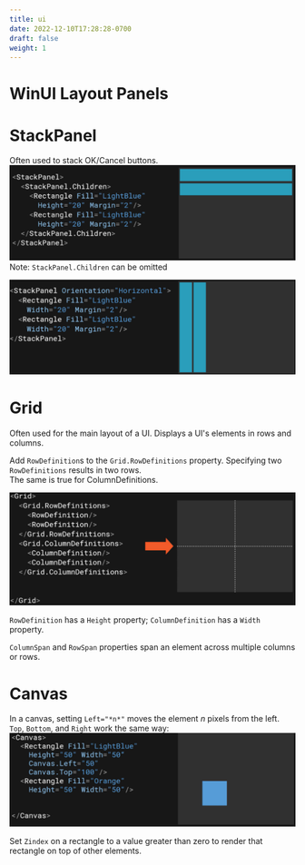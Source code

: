 ```yaml
---
title: ui
date: 2022-12-10T17:28:28-0700
draft: false
weight: 1
---
```


# WinUI Layout Panels
# StackPanel
Often used to stack OK/Cancel buttons.  
![](./XAML_UI-image1.png)
Note: `StackPanel.Children` can be omitted  

![](./XAML_UI-image2.png)

# Grid
Often used for the main layout of a UI.
Displays a UI's elements in rows and columns.

Add `RowDefinition`s to the `Grid.RowDefinitions` property. Specifying two `RowDefinitions` results in two rows.  
The same is true for ColumnDefinitions.  

![](./XAML_UI-image3.png)

`RowDefinition` has a `Height` property; `ColumnDefinition` has a `Width` property.

`ColumnSpan` and `RowSpan` properties span an element across multiple columns or rows.

# Canvas
In a canvas, setting `Left="*n*"` moves the element *n* pixels from the left. `Top`, `Bottom`, and `Right` work the same way:  
![](./XAML_UI-image4.png)

Set `Zindex` on a rectangle to a value greater than zero to render that rectangle on top of other elements.

